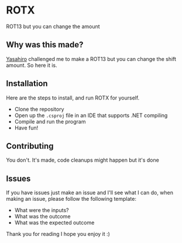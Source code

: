 # ROTX
ROT13 but you can change the amount

## Why was this made?

[Yasahiro](https://github.com/oliverbooth) challenged me to make a ROT13 but you can change the shift amount. So here it is.

## Installation

Here are the steps to install, and run ROTX for yourself.
* Clone the repository
* Open up the ` .csproj ` file in an IDE that supports .NET compiling
* Compile and run the program
* Have fun!


## Contributing

You don't. It's made, code cleanups might happen but it's done

## Issues

If you have issues just make an issue and I'll see what I can do, when making an issue, please follow the following template:
* What were the inputs?
* What was the outcome
* What was the expected outcome


Thank you for reading I hope you enjoy it :)
